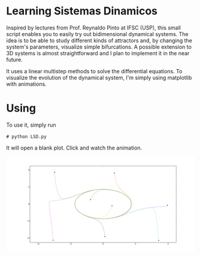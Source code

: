 Learning Sistemas Dinamicos
=====

Inspired by lectures from Prof. Reynaldo Pinto at IFSC (USP), this
small script enables you to easily try out bidimensional dynamical
systems. The idea is to be able to study different kinds of attractors
and, by changing the system's parameters, visualize simple
bifurcations. A possible extension to 3D systems is almost
straightforward and I plan to implement it in the near future.

It uses a linear multistep methods to solve the differential
equations. To visualize the evolution of the dynamical system, I'm
simply using matplotlib with animations.


Using
=====

To use it, simply run 
```
# python LSD.py
```

It will open a blank plot. Click and watch the animation.

![Example](https://raw.githubusercontent.com/thmosqueiro/LSD/master/example.png)
